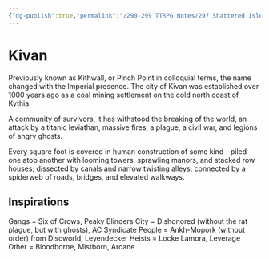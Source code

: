 ```yaml
---
{"dg-publish":true,"permalink":"/290-299 TTRPG Notes/297 Shattered Isles/20 Kivan/Kivan/"}
---
```



# Kivan

Previously known as Kithwall, or Pinch Point in colloquial terms, the name changed with the Imperial presence. The city of Kivan was established over 1000 years ago as a coal mining settlement on the cold north coast of Kythia.

A community of survivors, it has withstood the breaking of the world, an attack by a titanic leviathan, massive fires, a plague, a civil war, and legions of angry ghosts.

Every square foot is covered in human construction of some kind—piled one atop another with looming towers, sprawling manors, and stacked row houses; dissected by canals and narrow twisting alleys; connected by a spiderweb of roads, bridges, and elevated walkways.

## Inspirations

Gangs = Six of Crows, Peaky Blinders
City = Dishonored (without the rat plague, but with ghosts), AC Syndicate
People = Ankh-Mopork (without order) from Discworld, Leyendecker 
Heists = Locke Lamora, Leverage
Other = Bloodborne, Mistborn, Arcane